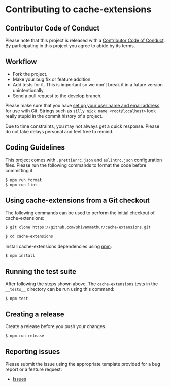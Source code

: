 # Contributing to cache-extensions

## Contributor Code of Conduct

Please note that this project is released with a [Contributor Code of Conduct](CODE_OF_CONDUCT.md). By participating in this project you agree to abide by its terms.

## Workflow

* Fork the project.
* Make your bug fix or feature addition.
* Add tests for it. This is important so we don't break it in a future version unintentionally.
* Send a pull request to the develop branch.

Please make sure that you have [set up your user name and email address](https://git-scm.com/book/en/v2/Getting-Started-First-Time-Git-Setup) for use with Git. Strings such as `silly nick name <root@localhost>` look really stupid in the commit history of a project.

Due to time constraints, you may not always get a quick response. Please do not take delays personal and feel free to remind.

## Coding Guidelines

This project comes with `.prettierrc.json` and `eslintrc.json` configuration files. Please run the following commands to format the code before committing it.

```bash
$ npm run format
$ npm run lint
```

## Using cache-extensions from a Git checkout

The following commands can be used to perform the initial checkout of cache-extensions:

```bash
$ git clone https://github.com/shivammathur/cache-extensions.git

$ cd cache-extensions
```

Install cache-extensions dependencies using [npm](https://www.npmjs.com/):

```bash
$ npm install
```

## Running the test suite

After following the steps shown above, The `cache-extensions` tests in the `__tests__` directory can be run using this command:

```bash
$ npm test
```

## Creating a release

Create a release before you push your changes.

```bash
$ npm run release
```

## Reporting issues

Please submit the issue using the appropriate template provided for a bug report or a feature request:

* [Issues](https://github.com/shivammathur/cache-extensions/issues)